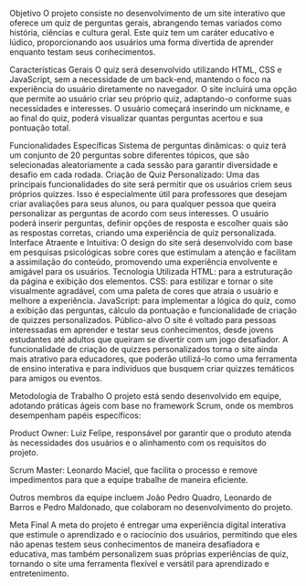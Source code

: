 Objetivo
O projeto consiste no desenvolvimento de um site interativo que oferece um quiz de perguntas gerais, abrangendo temas variados como história, ciências e cultura geral. Este quiz tem um caráter educativo e lúdico, proporcionando aos usuários uma forma divertida de aprender enquanto testam seus conhecimentos.

Características Gerais
O quiz será desenvolvido utilizando HTML, CSS e JavaScript, sem a necessidade de um back-end, mantendo o foco na experiência do usuário diretamente no navegador. O site incluirá uma opção que permite ao usuário criar seu próprio quiz, adaptando-o conforme suas necessidades e interesses. O usuário começará inserindo um nickname, e ao final do quiz, poderá visualizar quantas perguntas acertou e sua pontuação total.

Funcionalidades Específicas
Sistema de perguntas dinâmicas: o quiz terá um conjunto de 20 perguntas sobre diferentes tópicos, que são selecionadas aleatoriamente a cada sessão para garantir diversidade e desafio em cada rodada.
Criação de Quiz Personalizado: Uma das principais funcionalidades do site será permitir que os usuários criem seus próprios quizzes. Isso é especialmente útil para professores que desejam criar avaliações para seus alunos, ou para qualquer pessoa que queira personalizar as perguntas de acordo com seus interesses.
O usuário poderá inserir perguntas, definir opções de resposta e escolher quais são as respostas corretas, criando uma experiência de quiz personalizada.
Interface Atraente e Intuitiva: O design do site será desenvolvido com base em pesquisas psicológicas sobre cores que estimulam a atenção e facilitam a assimilação do conteúdo, promovendo uma experiência envolvente e amigável para os usuários.
Tecnologia Utilizada
HTML: para a estruturação da página e exibição dos elementos.
CSS: para estilizar e tornar o site visualmente agradável, com uma paleta de cores que atraia o usuário e melhore a experiência.
JavaScript: para implementar a lógica do quiz, como a exibição das perguntas, cálculo da pontuação e funcionalidade de criação de quizzes personalizados.
Público-alvo
O site é voltado para pessoas interessadas em aprender e testar seus conhecimentos, desde jovens estudantes até adultos que queiram se divertir com um jogo desafiador. A funcionalidade de criação de quizzes personalizados torna o site ainda mais atrativo para educadores, que poderão utilizá-lo como uma ferramenta de ensino interativa e para indivíduos que busquem criar quizzes temáticos para amigos ou eventos.

Metodologia de Trabalho
O projeto está sendo desenvolvido em equipe, adotando práticas ágeis com base no framework Scrum, onde os membros desempenham papéis específicos:

Product Owner: Luiz Felipe, responsável por garantir que o produto atenda às necessidades dos usuários e o alinhamento com os requisitos do projeto.

Scrum Master: Leonardo Maciel, que facilita o processo e remove impedimentos para que a equipe trabalhe de maneira eficiente.

Outros membros da equipe incluem João Pedro Quadro, Leonardo de Barros e Pedro Maldonado, que colaboram no desenvolvimento do projeto.

Meta Final
A meta do projeto é entregar uma experiência digital interativa que estimule o aprendizado e o raciocínio dos usuários, permitindo que eles não apenas testem seus conhecimentos de maneira desafiadora e educativa, mas também personalizem suas próprias experiências de quiz, tornando o site uma ferramenta flexível e versátil para aprendizado e entretenimento.
